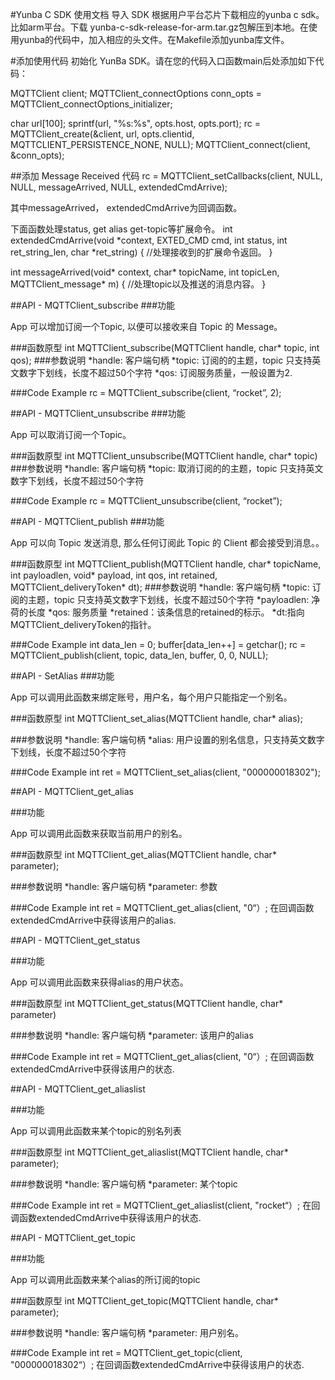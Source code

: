 #Yunba C SDK 使用文档
导入 SDK
根据用户平台芯片下载相应的yunba c sdk。比如arm平台。下载 yunba-c-sdk-release-for-arm.tar.gz包解压到本地。在使用yunba的代码中，加入相应的头文件。在Makefile添加yunba库文件。

#添加使用代码
初始化 YunBa SDK。请在您的代码入口函数main后处添加如下代码：

MQTTClient client;
MQTTClient_connectOptions conn_opts = MQTTClient_connectOptions_initializer;

char url[100];
sprintf(url, "%s:%s", opts.host, opts.port);
rc = MQTTClient_create(&client, url, opts.clientid, MQTTCLIENT_PERSISTENCE_NONE, NULL);
MQTTClient_connect(client, &conn_opts);

##添加 Message Received 代码
rc = MQTTClient_setCallbacks(client, NULL, NULL, messageArrived, NULL, extendedCmdArrive);

其中messageArrived， extendedCmdArrive为回调函数。

下面函数处理status, get alias get-topic等扩展命令。
int extendedCmdArrive(void *context, EXTED_CMD cmd, int status, int ret_string_len, char *ret_string)
{
  //处理接收到的扩展命令返回。
}

int messageArrived(void* context, char* topicName, int topicLen, MQTTClient_message* m)
{
  //处理topic以及推送的消息内容。
}

##API - MQTTClient_subscribe
###功能

App 可以增加订阅一个Topic, 以便可以接收来自 Topic 的 Message。

###函数原型
int MQTTClient_subscribe(MQTTClient handle, char* topic, int qos);
###参数说明
*handle: 客户端句柄
*topic: 订阅的的主题，topic 只支持英文数字下划线，长度不超过50个字符
*qos: 订阅服务质量，一般设置为2.

###Code Example
rc = MQTTClient_subscribe(client, “rocket”, 2);

##API - MQTTClient_unsubscribe
###功能

App 可以取消订阅一个Topic。

###函数原型
int MQTTClient_unsubscribe(MQTTClient handle, char* topic)
###参数说明
*handle: 客户端句柄
*topic: 取消订阅的的主题，topic 只支持英文数字下划线，长度不超过50个字符

###Code Example
rc = MQTTClient_unsubscribe(client, “rocket”);

##API - MQTTClient_publish
###功能

App 可以向 Topic 发送消息, 那么任何订阅此 Topic 的 Client 都会接受到消息。。

###函数原型
int MQTTClient_publish(MQTTClient handle, char* topicName, int payloadlen, void* payload, int qos, int retained,
																 MQTTClient_deliveryToken* dt);
###参数说明
*handle: 客户端句柄
*topic: 订阅的主题，topic 只支持英文数字下划线，长度不超过50个字符
*payloadlen: 净荷的长度
*qos: 服务质量
*retained：该条信息的retained的标示。
*dt:指向MQTTClient_deliveryToken的指针。

###Code Example
int data_len = 0;
buffer[data_len++] = getchar();
rc = MQTTClient_publish(client, topic, data_len, buffer, 0, 0, NULL);

##API - SetAlias
###功能

App 可以调用此函数来绑定账号，用户名，每个用户只能指定一个别名。

###函数原型
int MQTTClient_set_alias(MQTTClient handle, char* alias);

###参数说明
*handle: 客户端句柄
*alias: 用户设置的别名信息，只支持英文数字下划线，长度不超过50个字符

###Code Example
int ret = MQTTClient_set_alias(client, "000000018302");


##API - MQTTClient_get_alias

###功能

App 可以调用此函数来获取当前用户的别名。

###函数原型
int MQTTClient_get_alias(MQTTClient handle, char* parameter);

###参数说明
*handle: 客户端句柄
*parameter: 参数

###Code Example
int ret = MQTTClient_get_alias(client, "0“）;
在回调函数extendedCmdArrive中获得该用户的alias.


##API - MQTTClient_get_status

###功能

App 可以调用此函数来获得alias的用户状态。

###函数原型
int MQTTClient_get_status(MQTTClient handle, char* parameter)

###参数说明
*handle: 客户端句柄
*parameter: 该用户的alias

###Code Example
int ret = MQTTClient_get_alias(client, "0“）;
在回调函数extendedCmdArrive中获得该用户的状态.


##API - MQTTClient_get_aliaslist

###功能

App 可以调用此函数来某个topic的别名列表

###函数原型
int MQTTClient_get_aliaslist(MQTTClient handle, char* parameter);

###参数说明
*handle: 客户端句柄
*parameter: 某个topic

###Code Example
int ret = MQTTClient_get_aliaslist(client, "rocket“）;
在回调函数extendedCmdArrive中获得该用户的状态.



##API - MQTTClient_get_topic

###功能

App 可以调用此函数来某个alias的所订阅的topic

###函数原型
int MQTTClient_get_topic(MQTTClient handle, char* parameter);

###参数说明
*handle: 客户端句柄
*parameter: 用户别名。

###Code Example
int ret = MQTTClient_get_topic(client, "000000018302“）;
在回调函数extendedCmdArrive中获得该用户的状态.